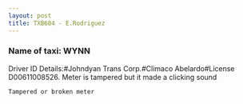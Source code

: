 ```yaml
---
layout: post
title: TXB684 - E.Rodriguez
---
```


### Name of taxi: WYNN

Driver ID Details:#Johndyan Trans Corp.#Climaco Abelardo#License D00611008526. Meter is tampered but it made a clicking sound

```Tampered or broken meter```
